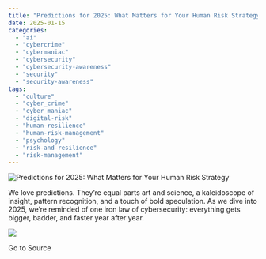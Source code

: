 ```yaml
---
title: "Predictions for 2025: What Matters for Your Human Risk Strategy"
date: 2025-01-15
categories: 
  - "ai"
  - "cybercrime"
  - "cybermaniac"
  - "cybersecurity"
  - "cybersecurity-awareness"
  - "security"
  - "security-awareness"
tags: 
  - "culture"
  - "cyber_crime"
  - "cyber_maniac"
  - "digital-risk"
  - "human-resilience"
  - "human-risk-management"
  - "psychology"
  - "risk-and-resilience"
  - "risk-management"
---
```


![Predictions for 2025: What Matters for Your Human Risk Strategy](https://cybermaniacs.com/hubfs/Blog%20Header%20Graphics/9%20Ideas%20for%20Cyber%20Security%20Awareness%20Month.jpg)

We love predictions. They’re equal parts art and science, a kaleidoscope of insight, pattern recognition, and a touch of bold speculation. As we dive into 2025, we’re reminded of one iron law of cybersecurity: everything gets bigger, badder, and faster year after year.

![](https://track.hubspot.com/__ptq.gif?a=20922849&k=14&r=https%3A%2F%2Fcybermaniacs.com%2Fcm-blog%2Fpredictions-for-2025-what-they-mean-for-your-human-risk-strategy&bu=https%253A%252F%252Fcybermaniacs.com%252Fcm-blog&bvt=rss)

Go to Source
